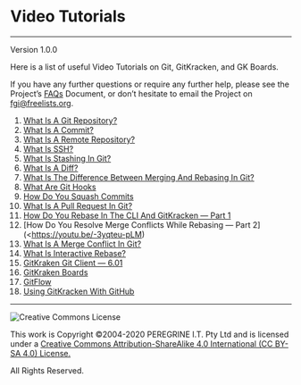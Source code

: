 # Video Tutorials

---

Version 1.0.0

Here is a list of useful Video Tutorials on Git, GitKracken, and GK Boards.

If you have any further questions or require any further help, please see the Project&rsquo;s [FAQs](https://github.com/Dulux-Oz/FGI/master/Project_Documentation/FAQs.md) Document, or don&rsquo;t hesitate to email the Project on <fgi@freelists.org>.

1. [What Is A Git Repository?](https://youtu.be/A-4WltCTVms)
2. [What Is A Commit?](https://youtu.be/XfDbGgSwa5I)
3. [What Is A Remote Repository?](https://youtu.be/Lb4yvfrX_7I)
4. [What Is SSH?](https://youtu.be/z7jVOenqFYk)
5. [What Is Stashing In Git?](https://youtu.be/Ie1EXmd9k0s)
6. [What Is A Diff?](https://youtu.be/w6nstXbiL40)
7. [What Is The Difference Between Merging And Rebasing In Git?](https://youtu.be/xot40u-_1FI)
8. [What Are Git Hooks](https://youtu.be/ZZgyILr-TjA)
9. [How Do You Squash Commits](https://youtu.be/cr1N8VTRmfM)
10. [What Is A Pull Request In Git?](https://youtu.be/2VX1ISk9XH8)
11. [How Do You Rebase In The CLI And GitKracken &mdash; Part 1](https://youtu.be/xKanizFigpk)
12. [How Do You Resolve Merge Conflicts While Rebasing &mdash; Part 2](<https://youtu.be/-3yqteu-pLM)
13. [What Is A Merge Conflict In Git?](https://youtu.be/MzpW-k66XE8)
14. [What Is Interactive Rebase?](https://youtu.be/JkpYvXdbnfQ)
15. [GitKraken Git Client &mdash; 6.01](https://youtu.be/ub9GfRziCtU)
16. [GitKraken Boards](https://youtu.be/k_cJSkNIBs0)
17. [GitFlow](https://youtu.be/eTOgjQ9o4vQ)
18. [Using GitKracken With GitHub](https://youtu.be/FNgHFFfI4YE)

---

![Creative Commons License](https://i.creativecommons.org/l/by-sa/4.0/88x31.png "Creative Commons License")

This work is Copyright &copy;2004-2020 PEREGRINE I.T. Pty Ltd and is licensed under a [Creative Commons Attribution-ShareAlike 4.0 International (CC BY-SA 4.0) License.](https://creativecommons.org/licenses/by-sa/4.0/)

All Rights Reserved.
